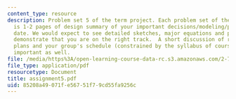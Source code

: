 ```yaml
---
content_type: resource
description: Problem set 5 of the term project. Each problem set of the term project
  is 1-2 pages of design summary of your important decisions/modeling/progress to
  date. We would expect to see detailed sketches, major equations and plots which
  demonstrate that you are on the right track.  A short discussion of risks/mitigation
  plans and your group's schedule (constrained by the syllabus of course) would be
  important as well.
file: /media/https%3A/open-learning-course-data-rc.s3.amazonaws.com/2-76-multi-scale-system-design-fall-2004/85208a49071fe56751f79cd55fa9256c_assignment5.pdf
file_type: application/pdf
resourcetype: Document
title: assignment5.pdf
uid: 85208a49-071f-e567-51f7-9cd55fa9256c
---
```

